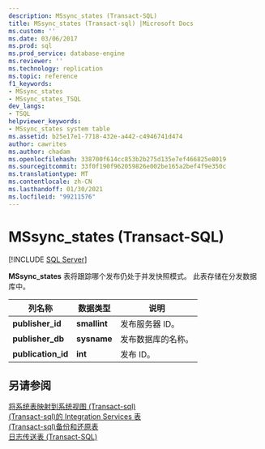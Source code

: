 ```yaml
---
description: MSsync_states (Transact-SQL)
title: MSsync_states (Transact-sql) |Microsoft Docs
ms.custom: ''
ms.date: 03/06/2017
ms.prod: sql
ms.prod_service: database-engine
ms.reviewer: ''
ms.technology: replication
ms.topic: reference
f1_keywords:
- MSsync_states
- MSsync_states_TSQL
dev_langs:
- TSQL
helpviewer_keywords:
- MSsync_states system table
ms.assetid: b25e17e1-7718-432e-a442-c4946741d474
author: cawrites
ms.author: chadam
ms.openlocfilehash: 338700f614cc853b2b275d135e7ef466825e8019
ms.sourcegitcommit: 33f0f190f962059826e002be165a2bef4f9e350c
ms.translationtype: MT
ms.contentlocale: zh-CN
ms.lasthandoff: 01/30/2021
ms.locfileid: "99211576"
---
```

# <a name="mssync_states-transact-sql"></a>MSsync_states (Transact-SQL)
[!INCLUDE [SQL Server](../../includes/applies-to-version/sqlserver.md)]

  **MSsync_states** 表将跟踪哪个发布仍处于并发快照模式。 此表存储在分发数据库中。  
  
|列名称|数据类型|说明|  
|-----------------|---------------|-----------------|  
|**publisher_id**|**smallint**|发布服务器 ID。|  
|**publisher_db**|**sysname**|发布数据库的名称。|  
|**publication_id**|**int**|发布 ID。|  
  
## <a name="see-also"></a>另请参阅  
 [将系统表映射到系统视图 &#40;Transact-sql&#41;](../../relational-databases/system-tables/mapping-system-tables-to-system-views-transact-sql.md)   
 [&#40;Transact-sql&#41;的 Integration Services 表 ](../../relational-databases/system-tables/integration-services-tables-transact-sql.md)   
 [&#40;Transact-sql&#41;备份和还原表 ](../../relational-databases/system-tables/backup-and-restore-tables-transact-sql.md)   
 [日志传送表 (Transact-SQL)](../../relational-databases/system-tables/log-shipping-tables-transact-sql.md)  
  
  
